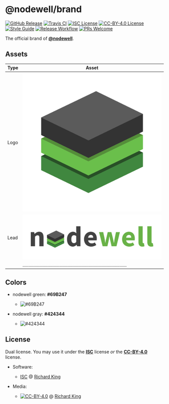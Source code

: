 # @nodewell/brand

[![GitHub Release][badge-github]][url-github]
[![Travis CI][badge-travis]][url-travis]
[![ISC License][badge-license-isc]][url-license-doc-isc]
[![CC-BY-4.0 License][badge-license-cc]][url-license-doc-cc4]
[![Style Guide][badge-style]][url-style]
[![Release Workflow][badge-release]][url-release]
[![PRs Welcome][badge-contrib]][url-contrib-doc]

The official brand of [**@nodewell**][url-homepage].

## Assets

| Type | Asset                                                                                    |
| ---- | ---------------------------------------------------------------------------------------- |
| Logo | ![](dist/logo.svg)                                                                       |
| Lead | ![](dist/github-lead.svg)                                                                |
|      | ........................................................................................ |

## Colors

- nodewell green: **#69B247**
  - ![#69B247][color-nodewell-green]
      
- nodewell gray: **#424344**
  - ![#424344][color-nodewell-gray]

## License

Dual license. You may use it under the [**ISC**][url-license-isc] license *or* 
the	[**CC-BY-4.0**][url-license-cc4] license.

- Software:
  - [ISC][url-license-doc-isc] @ [Richard King](www.richrdkng.com)

- Media:
  - [![CC-BY-4.0][image-cc4]][url-license-doc-cc4] @ [Richard King](www.richrdkng.com)


  <!--- References ============================================================================ -->

  <!--- Badges -->
  [badge-github]:      https://img.shields.io/github/release/nodewell/brand.svg?style=social
  [badge-travis]:      https://img.shields.io/travis/nodewell/brand.svg?style=flat-square
  [badge-style]:       https://img.shields.io/badge/style-standardjs-f3df49.svg?style=flat-square
  [badge-release]:     https://img.shields.io/badge/release-semantic--release-e10079.svg?style=flat-square
  [badge-license-isc]: https://img.shields.io/badge/license-ISC-blue.svg?style=flat-square  
  [badge-license-cc]:  https://img.shields.io/badge/license-CC--BY--4.0-blue.svg?style=flat-square
  [badge-contrib]:     https://img.shields.io/badge/PRs-welcome-brightgreen.svg?style=flat-square

  <!--- Colors -->
  [color-nodewell-green]: https://img.shields.io/badge/-%2369B247-69B247.svg?style=for-the-badge
  [color-nodewell-gray]:  https://img.shields.io/badge/-%23424344-424344.svg?style=for-the-badge
  
  <!--- Images -->
  [image-cc4]: https://i.creativecommons.org/l/by/4.0/88x31.png

  <!--- URLs -->
  [url-github]:          https://github.com/nodewell/brand
  [url-travis]:          https://travis-ci.org/nodewell/brand
  [url-style]:           https://standardjs.com
  [url-release]:         https://semantic-release.gitbook.io/semantic-release
  [url-license-doc]:     https://github.com/nodewell/brand/blob/master/LICENSE.md
  [url-license-doc-isc]: https://github.com/nodewell/brand/blob/master/LICENSE.md#isc-license
  [url-license-doc-cc4]: https://github.com/nodewell/brand/blob/master/LICENSE.md#creative-commons-attribution-40-international-public-license
  [url-contrib-doc]:     https://github.com/nodewell/brand/blob/master/.github/CONTRIBUTING.md
  [url-license-isc]:     https://choosealicense.com/licenses/isc/
  [url-license-cc4]:     https://creativecommons.org/licenses/by/4.0/
  [url-homepage]:        https://github.com/nodewell
